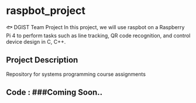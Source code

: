 # raspbot_project
🐟 DGIST Team Project
In this project, we will use raspbot on a Raspberry Pi 4 to perform tasks such as line tracking, QR code recognition, and control device design in C, C++.

## Project Description
Repository for systems programming course assignments

## Code : ###Coming Soon..
